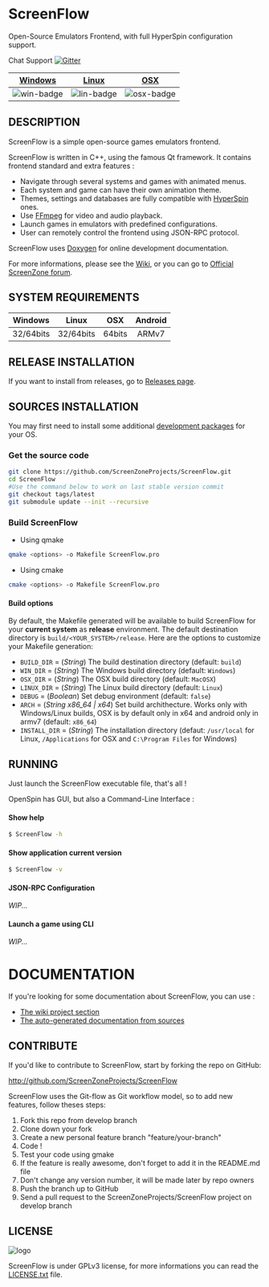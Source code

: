 ScreenFlow
==========

Open-Source Emulators Frontend, with full HyperSpin configuration support.

Chat Support [![Gitter](https://badges.gitter.im/Join%20Chat.svg)](https://gitter.im/ScreenZoneProjects/ScreenFlow?utm_source=badge&utm_medium=badge&utm_campaign=pr-badge)

| [Windows][win-link] | [Linux][lin-link] | [OSX][osx-link] |
| :-----------------: | :---------------: | :-------------: |
| ![win-badge]        | ![lin-badge]      | ![osx-badge]    |

[lin-link]: https://travis-ci.org/ScreenZoneProjects/ScreenFlow
[win-link]: https://ci.appveyor.com/project/jbltx/screenflow
[osx-link]: https://travis-ci.org/ScreenZoneProjects/ScreenFlow
[lin-badge]: https://travis-ci.org/ScreenZoneProjects/ScreenFlow.svg "Travis build status"
[win-badge]: https://ci.appveyor.com/api/projects/status/rp48rjajn5svtpoj?svg=true "AppVeyor build status"
[osx-badge]: https://travis-ci.org/ScreenZoneProjects/ScreenFlow.svg "Travis build status"

## DESCRIPTION

ScreenFlow is a simple open-source games emulators frontend.

ScreenFlow is written in C++, using the famous Qt framework.
It contains frontend standard and extra features :

* Navigate through several systems and games with animated menus.
* Each system and game can have their own animation theme.
* Themes, settings and databases are fully compatible with [HyperSpin](http://www.hyperspin-fe.com/) ones.
* Use [FFmpeg](https://github.com/FFmpeg/FFmpeg) for video and audio playback.
* Launch games in emulators with predefined configurations.
* User can remotely control the frontend using JSON-RPC protocol.

ScreenFlow uses [Doxygen](https://github.com/doxygen/doxygen) for online development documentation.

For more informations, please see the [Wiki](https://github.com/ScreenZoneProjects/ScreenFlow/wiki), or you can go to [Official ScreenZone forum](http://www.screenzone.fr/forum).

## SYSTEM REQUIREMENTS

| Windows | Linux | OSX | Android |
| :-----: | :---: | :-: | :-----: |
| 32/64bits | 32/64bits | 64bits | ARMv7 |

## RELEASE INSTALLATION

If you want to install from releases, go to [Releases page](https://github.com/ScreenZoneProjects/ScreenFlow/releases).

## SOURCES INSTALLATION

You may first need to install some additional [development packages](https://github.com/ScreenZoneProjects/ScreenFlow/wiki/Installation) for your OS.

### Get the source code

```bash
git clone https://github.com/ScreenZoneProjects/ScreenFlow.git
cd ScreenFlow
#Use the command below to work on last stable version commit
git checkout tags/latest
git submodule update --init --recursive
```

### Build ScreenFlow

- Using qmake

```bash
qmake <options> -o Makefile ScreenFlow.pro
```

- Using cmake

```bash
cmake <options> -o Makefile ScreenFlow.pro
```

#### Build options

By default, the Makefile generated will be available to build ScreenFlow for your **current system** as **release** environment. The default destination directory is `build/<YOUR_SYSTEM>/release`. Here are the options to customize your Makefile generation:

- `BUILD_DIR` = (*String*) The build destination directory (default: `build`)
- `WIN_DIR` = (*String*) The Windows build directory (default: `Windows`)
- `OSX_DIR` = (*String*) The OSX build directory (default: `MacOSX`)
- `LINUX_DIR` = (*String*) The Linux build directory (default: `Linux`)
- `DEBUG` = (*Boolean*) Set debug environment (default: `false`)
- `ARCH` = (*String x86_64 | x64*) Set build archithecture. Works only with Windows/Linux builds, OSX is by default only in x64 and android only in armv7 (default: `x86_64`)
- `INSTALL_DIR` = (*String*) The installation directory (defaut: `/usr/local` for Linux, `/Applications` for OSX and `C:\Program Files` for Windows)


## RUNNING

Just launch the ScreenFlow executable file, that's all !

OpenSpin has GUI, but also a Command-Line Interface :

#### Show help
```bash
$ ScreenFlow -h
```

#### Show application current version
```bash
$ ScreenFlow -v
```

#### JSON-RPC Configuration

*WIP...*

#### Launch a game using CLI

*WIP...*

# DOCUMENTATION

If you're looking for some documentation about ScreenFlow, you can use :

* [The wiki project section](https://github.com/ScreenZoneProjects/ScreenFlow/wiki)
* [The auto-generated documentation from sources](https://github.com/ScreenZoneProjects/ScreenFlow/doc)


## CONTRIBUTE

If you'd like to contribute to ScreenFlow, start by forking the repo on GitHub:

http://github.com/ScreenZoneProjects/ScreenFlow

ScreenFlow uses the Git-flow as Git workflow model, so to add new features, follow theses steps:

1. Fork this repo from develop branch
1. Clone down your fork
1. Create a new personal feature branch "feature/your-branch"
1. Code !
1. Test your code using gmake
1. If the feature is really awesome, don't forget to add it in the README.md file
1. Don't change any version number, it will be made later by repo owners
1. Push the branch up to GitHub
1. Send a pull request to the ScreenZoneProjects/ScreenFlow project on develop branch

## LICENSE

![logo](http://www.gnu.org/graphics/gplv3-127x51.png)

ScreenFlow is under GPLv3 license, for more informations you can read the [LICENSE.txt](https://github.com/ScreenZoneProjects/ScreenFlow/LICENSE.txt) file.
